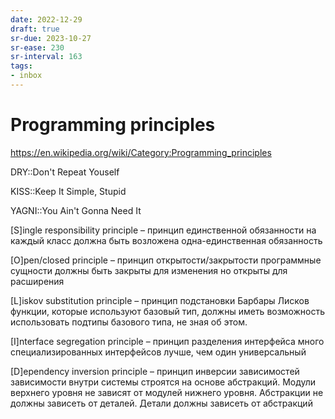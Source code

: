 ```yaml
---
date: 2022-12-29
draft: true
sr-due: 2023-10-27
sr-ease: 230
sr-interval: 163
tags:
- inbox
---
```


# Programming principles

https://en.wikipedia.org/wiki/Category:Programming_principles

DRY::Don't Repeat Youself

KISS::Keep It Simple, Stupid

YAGNI::You Ain't Gonna Need It

<!-- NEXT: review this -->

[S]ingle responsibility principle – принцип единственной обязанности на каждый
класс должна быть возложена одна-единственная обязанность

[O]pen/closed principle – принцип открытости/закрытости программные сущности
должны быть закрыты для изменения но открыты для расширения

[L]iskov substitution principle – принцип подстановки Барбары Лисков функции,
которые используют базовый тип, должны иметь возможность использовать подтипы
базового типа, не зная об этом.

[I]nterface segregation principle – принцип разделения интерфейса много
специализированных интерфейсов лучше, чем один универсальный

[D]ependency inversion principle – принцип инверсии зависимостей зависимости
внутри системы строятся на основе абстракций. Модули верхнего уровня не зависят
от модулей нижнего уровня. Абстракции не должны зависеть от деталей. Детали
должны зависеть от абстракций